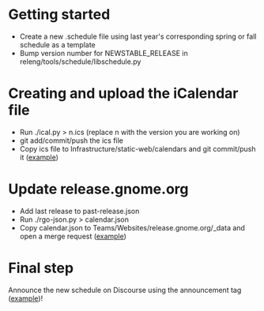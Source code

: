 # Getting started

* Create a new .schedule file using last year's corresponding spring or fall schedule as a template
* Bump version number for NEWSTABLE_RELEASE in releng/tools/schedule/libschedule.py

# Creating and upload the iCalendar file

* Run ./ical.py > n.ics (replace n with the version you are working on)
* git add/commit/push the ics file
* Copy ics file to Infrastructure/static-web/calendars and git commit/push it ([example](https://gitlab.gnome.org/Infrastructure/static-web/-/commit/a887c9e44b36dfa6c96db093356f3222bef7d977))

# Update release.gnome.org

* Add last release to past-release.json
* Run ./rgo-json.py > calendar.json
* Copy calendar.json to Teams/Websites/release.gnome.org/_data and open a merge request ([example](https://gitlab.gnome.org/Teams/Websites/release.gnome.org/-/commit/3e0912d27b234ed64cb13ae875d1bfb34ac85054))

# Final step

Announce the new schedule on Discourse using the announcement tag ([example](https://discourse.gnome.org/t/gnome-44-release-schedule-available/11386))!
